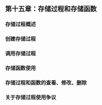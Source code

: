 ## 第十五章：存储过程和存储函数

### 存储过程概述

### 创建存储过程

### 调用存储过程

### 存储函数使用

### 存储过程和函数的查看、修改、删除

### 关于存储过程使用争议